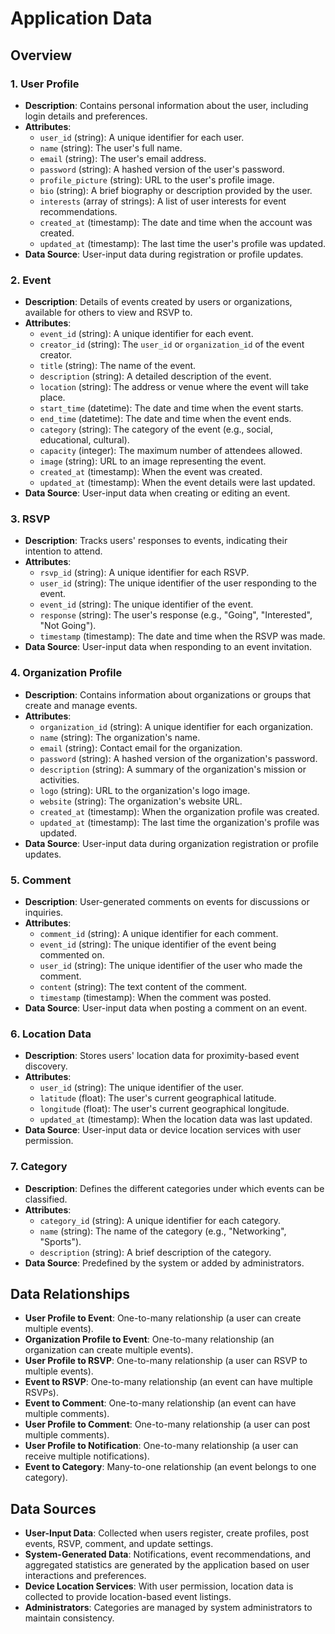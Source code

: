 # Application Data 

## Overview

### 1. User Profile

- **Description**: Contains personal information about the user, including login details and preferences.
- **Attributes**:
  - `user_id` (string): A unique identifier for each user.
  - `name` (string): The user's full name.
  - `email` (string): The user's email address.
  - `password` (string): A hashed version of the user's password.
  - `profile_picture` (string): URL to the user's profile image.
  - `bio` (string): A brief biography or description provided by the user.
  - `interests` (array of strings): A list of user interests for event recommendations.
  - `created_at` (timestamp): The date and time when the account was created.
  - `updated_at` (timestamp): The last time the user's profile was updated.
- **Data Source**: User-input data during registration or profile updates.

### 2. Event

- **Description**: Details of events created by users or organizations, available for others to view and RSVP to.
- **Attributes**:
  - `event_id` (string): A unique identifier for each event.
  - `creator_id` (string): The `user_id` or `organization_id` of the event creator.
  - `title` (string): The name of the event.
  - `description` (string): A detailed description of the event.
  - `location` (string): The address or venue where the event will take place.
  - `start_time` (datetime): The date and time when the event starts.
  - `end_time` (datetime): The date and time when the event ends.
  - `category` (string): The category of the event (e.g., social, educational, cultural).
  - `capacity` (integer): The maximum number of attendees allowed.
  - `image` (string): URL to an image representing the event.
  - `created_at` (timestamp): When the event was created.
  - `updated_at` (timestamp): When the event details were last updated.
- **Data Source**: User-input data when creating or editing an event.

### 3. RSVP

- **Description**: Tracks users' responses to events, indicating their intention to attend.
- **Attributes**:
  - `rsvp_id` (string): A unique identifier for each RSVP.
  - `user_id` (string): The unique identifier of the user responding to the event.
  - `event_id` (string): The unique identifier of the event.
  - `response` (string): The user's response (e.g., "Going", "Interested", "Not Going").
  - `timestamp` (timestamp): The date and time when the RSVP was made.
- **Data Source**: User-input data when responding to an event invitation.

### 4. Organization Profile

- **Description**: Contains information about organizations or groups that create and manage events.
- **Attributes**:
  - `organization_id` (string): A unique identifier for each organization.
  - `name` (string): The organization's name.
  - `email` (string): Contact email for the organization.
  - `password` (string): A hashed version of the organization's password.
  - `description` (string): A summary of the organization's mission or activities.
  - `logo` (string): URL to the organization's logo image.
  - `website` (string): The organization's website URL.
  - `created_at` (timestamp): When the organization profile was created.
  - `updated_at` (timestamp): The last time the organization's profile was updated.
- **Data Source**: User-input data during organization registration or profile updates.

### 5. Comment

- **Description**: User-generated comments on events for discussions or inquiries.
- **Attributes**:
  - `comment_id` (string): A unique identifier for each comment.
  - `event_id` (string): The unique identifier of the event being commented on.
  - `user_id` (string): The unique identifier of the user who made the comment.
  - `content` (string): The text content of the comment.
  - `timestamp` (timestamp): When the comment was posted.
- **Data Source**: User-input data when posting a comment on an event.

### 6. Location Data

- **Description**: Stores users' location data for proximity-based event discovery.
- **Attributes**:
  - `user_id` (string): The unique identifier of the user.
  - `latitude` (float): The user's current geographical latitude.
  - `longitude` (float): The user's current geographical longitude.
  - `updated_at` (timestamp): When the location data was last updated.
- **Data Source**: User-input data or device location services with user permission.

### 7. Category

- **Description**: Defines the different categories under which events can be classified.
- **Attributes**:
  - `category_id` (string): A unique identifier for each category.
  - `name` (string): The name of the category (e.g., "Networking", "Sports").
  - `description` (string): A brief description of the category.
- **Data Source**: Predefined by the system or added by administrators.

## Data Relationships

- **User Profile to Event**: One-to-many relationship (a user can create multiple events).
- **Organization Profile to Event**: One-to-many relationship (an organization can create multiple events).
- **User Profile to RSVP**: One-to-many relationship (a user can RSVP to multiple events).
- **Event to RSVP**: One-to-many relationship (an event can have multiple RSVPs).
- **Event to Comment**: One-to-many relationship (an event can have multiple comments).
- **User Profile to Comment**: One-to-many relationship (a user can post multiple comments).
- **User Profile to Notification**: One-to-many relationship (a user can receive multiple notifications).
- **Event to Category**: Many-to-one relationship (an event belongs to one category).

## Data Sources

- **User-Input Data**: Collected when users register, create profiles, post events, RSVP, comment, and update settings.
- **System-Generated Data**: Notifications, event recommendations, and aggregated statistics are generated by the application based on user interactions and preferences.
- **Device Location Services**: With user permission, location data is collected to provide location-based event listings.
- **Administrators**: Categories are managed by system administrators to maintain consistency.
